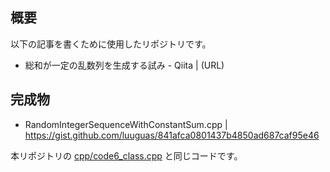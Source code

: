 ## 概要
以下の記事を書くために使用したリポジトリです。
- 総和が一定の乱数列を生成する試み - Qiita | (URL)

## 完成物
- RandomIntegerSequenceWithConstantSum.cpp | https://gist.github.com/luuguas/841afca0801437b4850ad687caf95e46

本リポジトリの [cpp/code6_class.cpp](https://github.com/luuguas/RandomGenerator/blob/main/cpp/code6_class.cpp) と同じコードです。
